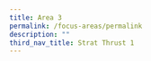 ```yaml
---
title: Area 3
permalink: /focus-areas/permalink
description: ""
third_nav_title: Strat Thrust 1
---
```


